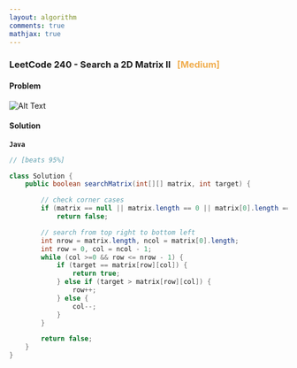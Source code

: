 ```yaml
---
layout: algorithm
comments: true
mathjax: true
---
```


### LeetCode 240 - Search a 2D Matrix II &nbsp; <span style="color:#F0AD4E;">[Medium]</span>

#### Problem

![Alt Text]({{site.baseurl}}/algorithms/leetcode/images/leetcode240.png)


#### Solution

**`Java`**
```Java
// [beats 95%]

class Solution {
    public boolean searchMatrix(int[][] matrix, int target) {

        // check corner cases
        if (matrix == null || matrix.length == 0 || matrix[0].length == 0)
            return false;

        // search from top right to bottom left
        int nrow = matrix.length, ncol = matrix[0].length;
        int row = 0, col = ncol - 1;
        while (col >=0 && row <= nrow - 1) {
            if (target == matrix[row][col]) {
                return true;
            } else if (target > matrix[row][col]) {
                row++;
            } else {
                col--;
            }
        }

        return false;
    }
}
```

<br><br>
